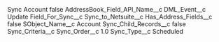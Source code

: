 <?xml version="1.0" encoding="UTF-8"?>
<CustomMetadata xmlns="http://soap.sforce.com/2006/04/metadata" xmlns:xsi="http://www.w3.org/2001/XMLSchema-instance" xmlns:xsd="http://www.w3.org/2001/XMLSchema">
    <label>Sync Account</label>
    <protected>false</protected>
    <values>
        <field>AddressBook_Field_API_Name__c</field>
        <value xsi:nil="true"/>
    </values>
    <values>
        <field>DML_Event__c</field>
        <value xsi:type="xsd:string">Update</value>
    </values>
    <values>
        <field>Field_For_Sync__c</field>
        <value xsi:type="xsd:string">Sync_to_Netsuite__c</value>
    </values>
    <values>
        <field>Has_Address_Fields__c</field>
        <value xsi:type="xsd:boolean">false</value>
    </values>
    <values>
        <field>SObject_Name__c</field>
        <value xsi:type="xsd:string">Account</value>
    </values>
    <values>
        <field>Sync_Child_Records__c</field>
        <value xsi:type="xsd:boolean">false</value>
    </values>
    <values>
        <field>Sync_Criteria__c</field>
        <value xsi:nil="true"/>
    </values>
    <values>
        <field>Sync_Order__c</field>
        <value xsi:type="xsd:double">1.0</value>
    </values>
    <values>
        <field>Sync_Type__c</field>
        <value xsi:type="xsd:string">Scheduled</value>
    </values>
</CustomMetadata>
